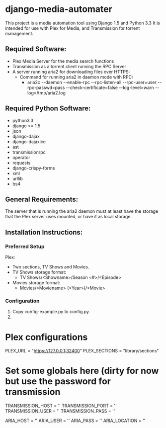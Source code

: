 django-media-automater
======================

This project is a media automation tool using Django 1.5 and Python 3.3 It is intended for use with Plex for Media, and Transmission for torrent management.


Required Software:
------------------
* Plex Media Server for the media search functions
* Transmission as a torrent client running the RPC Server
* A server running aria2 for downloading files over HTTPS:
  * Command for running aria2 in daemon mode with RPC:
    * aria2c --daemon --enable-rpc --rpc-listen-all --rpc-user=user --rpc-passwd=pass --check-certificate=false --log-level=warn --log=/tmp/aria2.log

Required Python Software:
-------------------------
* python3.3
* django >= 1.5
* json
* django-dajax
* django-dajaxice
* ast
* transmissionrpc
* operator
* requests
* django-crispy-forms
* xml
* urllib
* bs4

General Requirements:
---------------------
The server that is running the aria2 daemon must at least have the storage that the Plex server uses mounted, or have it as local storage.


Installation Instructions:
--------------------------
### Preferred Setup ###
Plex:
  * Two sections, TV Shows and Movies.
  * TV Shows storage format:
    * TV Shows/\<Showname\>/Season \<#\>/\<Episode\>
  * Movies storage format:
    * Movies/\<Moviename\> (\<Year\>)/\<Movie\>


### Configuration ###
1. Copy config-example.py to config.py.
2.
# Plex configurations
PLEX_URL = "https://127.0.0.1:32400"
PLEX_SECTIONS = "library/sections"

# Set some globals here (dirty for now but use the password for transmission
TRANSMISSION_HOST = ''
TRANSMISSION_PORT = ''
TRANSMISSION_USER = ''
TRANSMISSION_PASS = ''

ARIA_HOST = ''
ARIA_USER = ''
ARIA_PASS = ''
ARIA_LOCATION = ''